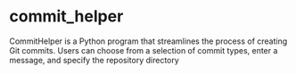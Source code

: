 # commit_helper
CommitHelper is a Python program that streamlines the process of creating Git commits. Users can choose from a selection of commit types, enter a message, and specify the repository directory

